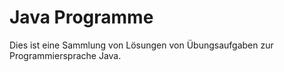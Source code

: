 # Java Programme

Dies ist eine Sammlung von Lösungen von Übungsaufgaben zur Programmiersprache Java.